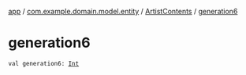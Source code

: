 [app](../../index.md) / [com.example.domain.model.entity](../index.md) / [ArtistContents](index.md) / [generation6](./generation6.md)

# generation6

`val generation6: `[`Int`](https://kotlinlang.org/api/latest/jvm/stdlib/kotlin/-int/index.html)